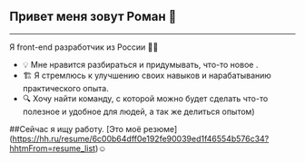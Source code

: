 ## Привет меня зовут Роман 👋
---
Я front-end разработчик из России 🧑‍💻

- :bulb: Мне нравится разбираться и придумывать, что-то новое .
- :building_construction: Я стремлюсь к улучшению своих навыков и нарабатыванию практического опыта.
- :mag: Хочу найти команду, с которой можно будет сделать что-то полезное и удобное для людей, а так же делиться опытом)

##Сейчас я ищу работу. [Это моё резюме] (https://hh.ru/resume/6c00b64dff0e192fe90039ed1f46554b576c34?hhtmFrom=resume_list):relaxed:
